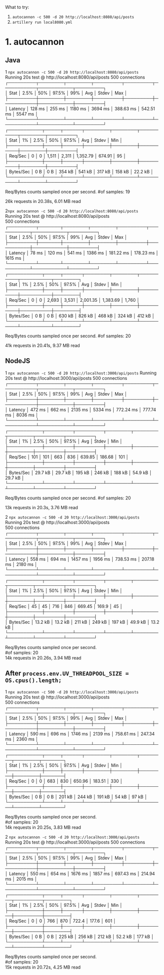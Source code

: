 What to try:
1. `autocannon -c 500 -d 20 http://localhost:8080/api/posts`
2. `artillery run local8080.yml`


# 1. autocannon
## Java

1 `npx autocannon -c 500 -d 20 http://localhost:8080/api/posts`  
Running 20s test @ http://localhost:8080/api/posts
500 connections  
┌─────────┬────────┬────────┬─────────┬─────────┬───────────┬───────────┬─────────┐  
│ Stat    │ 2.5%   │ 50%    │ 97.5%   │ 99%     │ Avg       │ Stdev     │ Max     │  
├─────────┼────────┼────────┼─────────┼─────────┼───────────┼───────────┼─────────┤  
│ Latency │ 128 ms │ 255 ms │ 1180 ms │ 3694 ms │ 388.63 ms │ 542.51 ms │ 5547 ms │  
└─────────┴────────┴────────┴─────────┴─────────┴───────────┴───────────┴─────────┘  
┌───────────┬─────┬──────┬────────┬────────┬──────────┬────────┬─────────┐  
│ Stat      │ 1%  │ 2.5% │ 50%    │ 97.5%  │ Avg      │ Stdev  │ Min     │  
├───────────┼─────┼──────┼────────┼────────┼──────────┼────────┼─────────┤  
│ Req/Sec   │ 0   │ 0    │ 1,511  │ 2,311  │ 1,352.79 │ 674.91 │ 95      │  
├───────────┼─────┼──────┼────────┼────────┼──────────┼────────┼─────────┤  
│ Bytes/Sec │ 0 B │ 0 B  │ 354 kB │ 541 kB │ 317 kB   │ 158 kB │ 22.2 kB │  
└───────────┴─────┴──────┴────────┴────────┴──────────┴────────┴─────────┘  

Req/Bytes counts sampled once per second.
#of samples: 19

26k requests in 20.38s, 6.01 MB read



2`npx autocannon -c 500 -d 20 http://localhost:8080/api/posts`  
Running 20s test @ http://localhost:8080/api/posts  
500 connections  
┌─────────┬───────┬────────┬────────┬─────────┬───────────┬───────────┬─────────┐  
│ Stat    │ 2.5%  │ 50%    │ 97.5%  │ 99%     │ Avg       │ Stdev     │ Max     │  
├─────────┼───────┼────────┼────────┼─────────┼───────────┼───────────┼─────────┤  
│ Latency │ 78 ms │ 120 ms │ 541 ms │ 1386 ms │ 181.22 ms │ 178.23 ms │ 1615 ms │  
└─────────┴───────┴────────┴────────┴─────────┴───────────┴───────────┴─────────┘  
┌───────────┬─────┬──────┬────────┬────────┬──────────┬──────────┬────────┐  
│ Stat      │ 1%  │ 2.5% │ 50%    │ 97.5%  │ Avg      │ Stdev    │ Min    │  
├───────────┼─────┼──────┼────────┼────────┼──────────┼──────────┼────────┤  
│ Req/Sec   │ 0   │ 0    │ 2,693  │ 3,531  │ 2,001.35 │ 1,383.69 │ 1,760  │  
├───────────┼─────┼──────┼────────┼────────┼──────────┼──────────┼────────┤  
│ Bytes/Sec │ 0 B │ 0 B  │ 630 kB │ 826 kB │ 468 kB   │ 324 kB   │ 412 kB │  
└───────────┴─────┴──────┴────────┴────────┴──────────┴──────────┴────────┘  

Req/Bytes counts sampled once per second.
#of samples: 20

41k requests in 20.41s, 9.37 MB read



## NodeJS
1 `npx autocannon -c 500 -d 20 http://localhost:3000/api/posts`
Running 20s test @ http://localhost:3000/api/posts
500 connections  
┌─────────┬────────┬────────┬─────────┬─────────┬───────────┬───────────┬─────────┐  
│ Stat    │ 2.5%   │ 50%    │ 97.5%   │ 99%     │ Avg       │ Stdev     │ Max     │  
├─────────┼────────┼────────┼─────────┼─────────┼───────────┼───────────┼─────────┤  
│ Latency │ 472 ms │ 662 ms │ 2135 ms │ 5334 ms │ 772.24 ms │ 777.74 ms │ 8036 ms │  
└─────────┴────────┴────────┴─────────┴─────────┴───────────┴───────────┴─────────┘  
┌───────────┬─────────┬─────────┬────────┬────────┬────────┬─────────┬─────────┐  
│ Stat      │ 1%      │ 2.5%    │ 50%    │ 97.5%  │ Avg    │ Stdev   │ Min     │  
├───────────┼─────────┼─────────┼────────┼────────┼────────┼─────────┼─────────┤  
│ Req/Sec   │ 101     │ 101     │ 663    │ 836    │ 639.85 │ 186.68  │ 101     │  
├───────────┼─────────┼─────────┼────────┼────────┼────────┼─────────┼─────────┤  
│ Bytes/Sec │ 29.7 kB │ 29.7 kB │ 195 kB │ 246 kB │ 188 kB │ 54.9 kB │ 29.7 kB │  
└───────────┴─────────┴─────────┴────────┴────────┴────────┴─────────┴─────────┘  

Req/Bytes counts sampled once per second.
#of samples: 20

13k requests in 20.3s, 3.76 MB read

2 `npx autocannon -c 500 -d 20 http://localhost:3000/api/posts`  
Running 20s test @ http://localhost:3000/api/posts  
500 connections  
┌─────────┬────────┬────────┬─────────┬─────────┬───────────┬───────────┬─────────┐  
│ Stat    │ 2.5%   │ 50%    │ 97.5%   │ 99%     │ Avg       │ Stdev     │ Max     │  
├─────────┼────────┼────────┼─────────┼─────────┼───────────┼───────────┼─────────┤  
│ Latency │ 558 ms │ 694 ms │ 1457 ms │ 1956 ms │ 738.53 ms │ 207.18 ms │ 2180 ms │  
└─────────┴────────┴────────┴─────────┴─────────┴───────────┴───────────┴─────────┘  
┌───────────┬─────────┬─────────┬────────┬────────┬────────┬─────────┬─────────┐  
│ Stat      │ 1%      │ 2.5%    │ 50%    │ 97.5%  │ Avg    │ Stdev   │ Min     │  
├───────────┼─────────┼─────────┼────────┼────────┼────────┼─────────┼─────────┤  
│ Req/Sec   │ 45      │ 45      │ 716    │ 846    │ 669.45 │ 169.9   │ 45      │  
├───────────┼─────────┼─────────┼────────┼────────┼────────┼─────────┼─────────┤  
│ Bytes/Sec │ 13.2 kB │ 13.2 kB │ 211 kB │ 249 kB │ 197 kB │ 49.9 kB │ 13.2 kB │  
└───────────┴─────────┴─────────┴────────┴────────┴────────┴─────────┴─────────┘  

Req/Bytes counts sampled once per second.  
#of samples: 20  
14k requests in 20.26s, 3.94 MB read



## After `process.env.UV_THREADPOOL_SIZE = OS.cpus().length;`

1 `npx autocannon -c 500 -d 20 http://localhost:3000/api/posts`  
Running 20s test @ http://localhost:3000/api/posts  
500 connections  
┌─────────┬────────┬────────┬─────────┬─────────┬───────────┬───────────┬─────────┐  
│ Stat    │ 2.5%   │ 50%    │ 97.5%   │ 99%     │ Avg       │ Stdev     │ Max     │  
├─────────┼────────┼────────┼─────────┼─────────┼───────────┼───────────┼─────────┤  
│ Latency │ 590 ms │ 696 ms │ 1746 ms │ 2139 ms │ 758.61 ms │ 247.34 ms │ 2360 ms │  
└─────────┴────────┴────────┴─────────┴─────────┴───────────┴───────────┴─────────┘  
┌───────────┬─────┬──────┬────────┬────────┬────────┬────────┬───────┐  
│ Stat      │ 1%  │ 2.5% │ 50%    │ 97.5%  │ Avg    │ Stdev  │ Min   │  
├───────────┼─────┼──────┼────────┼────────┼────────┼────────┼───────┤  
│ Req/Sec   │ 0   │ 0    │ 683    │ 830    │ 650.96 │ 183.51 │ 330   │  
├───────────┼─────┼──────┼────────┼────────┼────────┼────────┼───────┤  
│ Bytes/Sec │ 0 B │ 0 B  │ 201 kB │ 244 kB │ 191 kB │ 54 kB  │ 97 kB │  
└───────────┴─────┴──────┴────────┴────────┴────────┴────────┴───────┘  
  
Req/Bytes counts sampled once per second.  
#of samples: 20  
14k requests in 20.25s, 3.83 MB read  

2 `npx autocannon -c 500 -d 20 http://localhost:3000/api/posts`  
Running 20s test @ http://localhost:3000/api/posts
500 connections  
┌─────────┬────────┬────────┬─────────┬─────────┬───────────┬───────────┬─────────┐  
│ Stat    │ 2.5%   │ 50%    │ 97.5%   │ 99%     │ Avg       │ Stdev     │ Max     │  
├─────────┼────────┼────────┼─────────┼─────────┼───────────┼───────────┼─────────┤  
│ Latency │ 550 ms │ 654 ms │ 1676 ms │ 1857 ms │ 697.43 ms │ 214.94 ms │ 2015 ms │  
└─────────┴────────┴────────┴─────────┴─────────┴───────────┴───────────┴─────────┘  
┌───────────┬─────┬──────┬────────┬────────┬────────┬─────────┬────────┐  
│ Stat      │ 1%  │ 2.5% │ 50%    │ 97.5%  │ Avg    │ Stdev   │ Min    │  
├───────────┼─────┼──────┼────────┼────────┼────────┼─────────┼────────┤  
│ Req/Sec   │ 0   │ 0    │ 766    │ 870    │ 722.4  │ 177.6   │ 601    │  
├───────────┼─────┼──────┼────────┼────────┼────────┼─────────┼────────┤  
│ Bytes/Sec │ 0 B │ 0 B  │ 225 kB │ 256 kB │ 212 kB │ 52.2 kB │ 177 kB │  
└───────────┴─────┴──────┴────────┴────────┴────────┴─────────┴────────┘  
  
Req/Bytes counts sampled once per second.  
#of samples: 20  
15k requests in 20.72s, 4.25 MB read